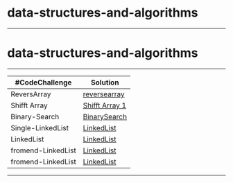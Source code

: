 # data-structures-and-algorithms
*****
# data-structures-and-algorithms
*****
|#CodeChallenge | Solution |
| --- | --- |
| ReversArray |[reversearray](/reverse-array)| 
|Shifft Array |[Shifft Array 1](array-insert-shift) |
| Binary-Search| [BinarySearch](./array-binary-search/readme.md)
|Single-LinkedList|[LinkedList](./LinkedList/readme.md)
|LinkedList|[LinkedList](./extension/readme.md)
|fromend-LinkedList|[LinkedList](./LinkedList/readme.md)
|fromend-LinkedList|[LinkedList](./stack_queue/stack_queue_project/)

*******
